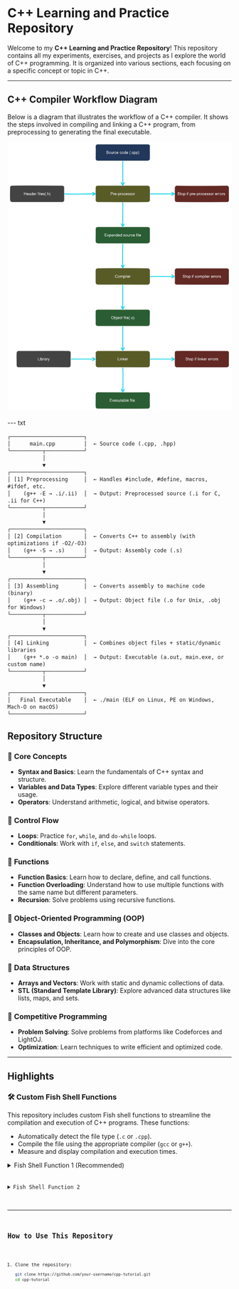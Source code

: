# C++ Learning and Practice Repository

Welcome to my **C++ Learning and Practice Repository**! This repository contains all my experiments, exercises, and projects as I explore the world of C++ programming. It is organized into various sections, each focusing on a specific concept or topic in C++.

---

## C++ Compiler Workflow Diagram

Below is a diagram that illustrates the workflow of a C++ compiler. It shows the steps involved in compiling and linking a C++ program, from preprocessing to generating the final executable.

![C++ Compiler Workflow](./assets/diagramv2.png)

--- txt

```
┌───────────────────────┐
│      main.cpp         │  ← Source code (.cpp, .hpp)
└──────────┬────────────┘
           │
           ▼
┌───────────────────────┐
│ [1] Preprocessing     │  ← Handles #include, #define, macros, #ifdef, etc.
│    (g++ -E → .i/.ii)  │  → Output: Preprocessed source (.i for C, .ii for C++)
└──────────┬────────────┘
           │
           ▼
┌───────────────────────┐
│ [2] Compilation       │  ← Converts C++ to assembly (with optimizations if -O2/-O3)
│    (g++ -S → .s)      │  → Output: Assembly code (.s)
└──────────┬────────────┘
           │
           ▼
┌───────────────────────┐
│ [3] Assembling        │  ← Converts assembly to machine code (binary)
│    (g++ -c → .o/.obj) │  → Output: Object file (.o for Unix, .obj for Windows)
└──────────┬────────────┘
           │
           ▼
┌───────────────────────┐
│ [4] Linking           │  ← Combines object files + static/dynamic libraries
│    (g++ *.o -o main)  │  → Output: Executable (a.out, main.exe, or custom name)
└──────────┬────────────┘
           │
           ▼
┌───────────────────────┐
│   Final Executable    │  ← ./main (ELF on Linux, PE on Windows, Mach-O on macOS)
└───────────────────────┘
```

## Repository Structure

### 📂 **Core Concepts**

- **Syntax and Basics**: Learn the fundamentals of C++ syntax and structure.
- **Variables and Data Types**: Explore different variable types and their usage.
- **Operators**: Understand arithmetic, logical, and bitwise operators.

### 📂 **Control Flow**

- **Loops**: Practice `for`, `while`, and `do-while` loops.
- **Conditionals**: Work with `if`, `else`, and `switch` statements.

### 📂 **Functions**

- **Function Basics**: Learn how to declare, define, and call functions.
- **Function Overloading**: Understand how to use multiple functions with the same name but different parameters.
- **Recursion**: Solve problems using recursive functions.

### 📂 **Object-Oriented Programming (OOP)**

- **Classes and Objects**: Learn how to create and use classes and objects.
- **Encapsulation, Inheritance, and Polymorphism**: Dive into the core principles of OOP.

### 📂 **Data Structures**

- **Arrays and Vectors**: Work with static and dynamic collections of data.
- **STL (Standard Template Library)**: Explore advanced data structures like lists, maps, and sets.

### 📂 **Competitive Programming**

- **Problem Solving**: Solve problems from platforms like Codeforces and LightOJ.
- **Optimization**: Learn techniques to write efficient and optimized code.

---

## Highlights

### 🛠️ **Custom Fish Shell Functions**

This repository includes custom Fish shell functions to streamline the compilation and execution of C++ programs. These functions:

- Automatically detect the file type (`.c` or `.cpp`).
- Compile the file using the appropriate compiler (`gcc` or `g++`).
- Measure and display compilation and execution times.

<details>
  <summary>Fish Shell Function 1 (Recommended)</summary>
  <pre>
    <code>
    function cv
        if test (count $argv) -eq 0
            echo "Usage: cv <file.c or file.cpp>"
            return 1
        end

        set file $argv[1]

        if not test -f $file
            echo "File not found!"
            return 1
        end

        # Extract file extension
        set extension (string split -r '.' $file)[2]

        if test -z "$extension"
            echo "Invalid file. Please provide a file with a .c or .cpp extension."
            return 1
        end

        set extension (string lower $extension)

        set output "output_executable"

        # Check if file is .c or .cpp
        if test $extension = "c"
            set compiler gcc
        else if test $extension = "cpp"
            set compiler g++
        else
            echo "Invalid file extension. Please provide a .c or .cpp file."
            return 1
        end

        # Compile the file and measure compile time
        echo "Compiling $file..."
        set compile_start (date +%s%N)
        $compiler $file -o $output
        set compile_end (date +%s%N)
        set compile_time (math (math $compile_end - $compile_start) / 1000000000)
        echo "Compile time: $compile_time seconds"

        # Check if the file was compiled successfully
        if not test -x $output
            echo "Compilation failed!"
            return 1
        end

        # Run the executable and measure execution time and memory usage
        echo "Executing $output..."
        set exec_start (date +%s%N)

        # Measure execution time using the built-in time command
        time ./$output

        set exec_end (date +%s%N)
        set exec_time (math (math $exec_end - $exec_start) / 1000000000)
        echo "Execution time: $exec_time seconds"

        # Remove the output executable
        rm $output
    end
    </code>

  </pre>
</details>

<details>
  <summary>Fish Shell Function 2</summary>
  <pre>
    <code>
    # Define variables for colors
    set -g __COLOR_RESET (set_color normal)
    set -g __COLOR_RED (set_color red)
    set -g __COLOR_GREEN (set_color green)
    set -g __COLOR_CYAN (set_color cyan)
    set -g __COLOR_MAGENTA (set_color magenta)

    function cr
        # Check if file exists
        if test -f $argv[1]
            # Auto detect compiler
            if type -q g++
                set compiler "g++"
            else
                echo "Error: Compiler not found"
                return 1
            end

            # Log starting time for compilation
            set start_compile_time (date +%s%N)

            # Compile the file
            echo -n "Compiling... "
            if $compiler $argv[1] -o output 2> log
                echo "$__COLOR_GREEN Successful"
                set success true
            else
                echo "$__COLOR_RED Error"
                cat log
                rm -f log
                return 1
            end

            # Log compilation time
            set end_compile_time (date +%s%N)
            set compile_time_ns (math $end_compile_time - $start_compile_time)
            set compile_time_ms (math $compile_time_ns / 1000000)
            set compile_time_s (math $compile_time_ms / 1000)
            echo -n $__COLOR_CYAN"Compilation Time: "
            if test $compile_time_s -gt 60
                echo "$compile_time_s seconds"
            else if test $compile_time_ms -gt 1000
                echo "$compile_time_s seconds"
            else
                echo "$compile_time_ms milliseconds"
            end

            # Add newline before execution log
            echo ""

            # Execute the binary
            echo -n $_COLOR_MAGENTA "Executing... "
            set start_time (date +%s%N)
            ./output
            set end_time (date +%s%N)
            set execution_time_ns (math $end_time - $start_time)
            set execution_time_ms (math $execution_time_ns / 1000000)
            set execution_time_s (math $execution_time_ms / 1000)

            # Log total execution time
            echo ""
            echo ""
            echo -n $__COLOR_CYAN"Total Execution Time: "
            if test $execution_time_s -gt 60
                echo "$execution_time_s seconds"
            else if test $execution_time_ms -gt 1000
                echo "$execution_time_s seconds"
            else
                echo "$execution_time_ms milliseconds"
            end

            # Cleanup
            rm -f output

            return 0
        else
            echo "Error: File not found"
            return 1
        end

        # Log total compilation time and execution time at the end with different color
        echo ""
        echo ""
        echo -n $__COLOR_MAGENTA"Total Compilation Time: "
        if test $compile_time_s -gt 60
            echo "$compile_time_s seconds"
        else if test $compile_time_ms -gt 1000
            echo "$compile_time_s seconds"
        else
            echo "$compile_time_ms milliseconds"
        end

        echo -n $__COLOR_MAGENTA"Total Execution Time: "
        if test $execution_time_s -gt 60
            echo "$execution_time_s seconds"
        else if test $execution_time_ms -gt 1000
            echo "$execution_time_s seconds"
        else
            echo "$execution_time_ms milliseconds"
        end
    end
    </code>

  </pre>
</details>

---

## How to Use This Repository

1. Clone the repository:
   ```bash
   git clone https://github.com/your-username/cpp-tutorial.git
   cd cpp-tutorial
   ```
